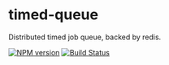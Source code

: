 timed-queue
====
Distributed timed job queue, backed by redis.

[![NPM version][npm-image]][npm-url]
[![Build Status][travis-image]][travis-url]


[npm-url]: https://npmjs.org/package/timed-queue
[npm-image]: http://img.shields.io/npm/v/timed-queue.svg

[travis-url]: https://travis-ci.org/teambition/timed-queue
[travis-image]: http://img.shields.io/travis/teambition/timed-queue.svg
